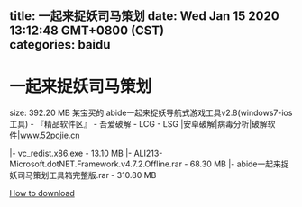 
title: 一起来捉妖司马策划
date: Wed Jan 15 2020 13:12:48 GMT+0800 (CST)    
categories: baidu
---

# 一起来捉妖司马策划
size: 392.20 MB
 某宝买的:abide一起来捉妖导航式游戏工具v2.8(windows7-ios工具) - 『精品软件区』 - 吾爱破解 - LCG - LSG |安卓破解|病毒分析|破解软件|www.52pojie.cn
 
|- vc_redist.x86.exe - 13.10 MB
|- ALI213-Microsoft.dotNET.Framework.v4.7.2.Offline.rar - 68.30 MB
|- abide一起来捉妖司马策划工具箱完整版.rar - 310.80 MB

[How to download](https://bpcam.bemobtrk.com/go/2ceec3aa-1ca2-46d6-b9ff-aaa5c184517c?jno=227)